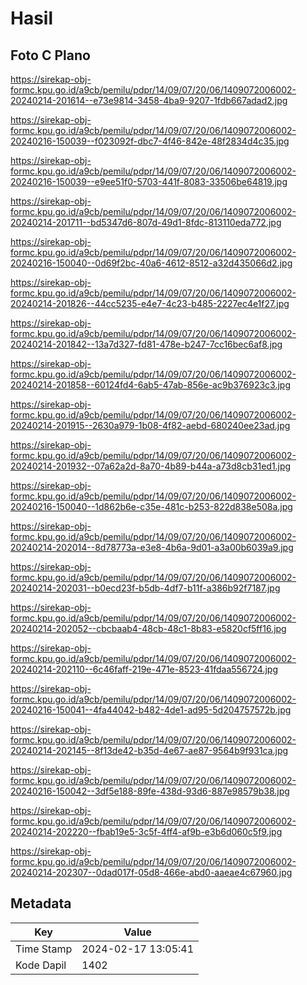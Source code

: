 # Hasil

## Foto C Plano

https://sirekap-obj-formc.kpu.go.id/a9cb/pemilu/pdpr/14/09/07/20/06/1409072006002-20240214-201614--e73e9814-3458-4ba9-9207-1fdb667adad2.jpg

https://sirekap-obj-formc.kpu.go.id/a9cb/pemilu/pdpr/14/09/07/20/06/1409072006002-20240216-150039--f023092f-dbc7-4f46-842e-48f2834d4c35.jpg

https://sirekap-obj-formc.kpu.go.id/a9cb/pemilu/pdpr/14/09/07/20/06/1409072006002-20240216-150039--e9ee51f0-5703-441f-8083-33506be64819.jpg

https://sirekap-obj-formc.kpu.go.id/a9cb/pemilu/pdpr/14/09/07/20/06/1409072006002-20240214-201711--bd5347d6-807d-49d1-8fdc-813110eda772.jpg

https://sirekap-obj-formc.kpu.go.id/a9cb/pemilu/pdpr/14/09/07/20/06/1409072006002-20240216-150040--0d69f2bc-40a6-4612-8512-a32d435066d2.jpg

https://sirekap-obj-formc.kpu.go.id/a9cb/pemilu/pdpr/14/09/07/20/06/1409072006002-20240214-201826--44cc5235-e4e7-4c23-b485-2227ec4e1f27.jpg

https://sirekap-obj-formc.kpu.go.id/a9cb/pemilu/pdpr/14/09/07/20/06/1409072006002-20240214-201842--13a7d327-fd81-478e-b247-7cc16bec6af8.jpg

https://sirekap-obj-formc.kpu.go.id/a9cb/pemilu/pdpr/14/09/07/20/06/1409072006002-20240214-201858--60124fd4-6ab5-47ab-856e-ac9b376923c3.jpg

https://sirekap-obj-formc.kpu.go.id/a9cb/pemilu/pdpr/14/09/07/20/06/1409072006002-20240214-201915--2630a979-1b08-4f82-aebd-680240ee23ad.jpg

https://sirekap-obj-formc.kpu.go.id/a9cb/pemilu/pdpr/14/09/07/20/06/1409072006002-20240214-201932--07a62a2d-8a70-4b89-b44a-a73d8cb31ed1.jpg

https://sirekap-obj-formc.kpu.go.id/a9cb/pemilu/pdpr/14/09/07/20/06/1409072006002-20240216-150040--1d862b6e-c35e-481c-b253-822d838e508a.jpg

https://sirekap-obj-formc.kpu.go.id/a9cb/pemilu/pdpr/14/09/07/20/06/1409072006002-20240214-202014--8d78773a-e3e8-4b6a-9d01-a3a00b6039a9.jpg

https://sirekap-obj-formc.kpu.go.id/a9cb/pemilu/pdpr/14/09/07/20/06/1409072006002-20240214-202031--b0ecd23f-b5db-4df7-b11f-a386b92f7187.jpg

https://sirekap-obj-formc.kpu.go.id/a9cb/pemilu/pdpr/14/09/07/20/06/1409072006002-20240214-202052--cbcbaab4-48cb-48c1-8b83-e5820cf5ff16.jpg

https://sirekap-obj-formc.kpu.go.id/a9cb/pemilu/pdpr/14/09/07/20/06/1409072006002-20240214-202110--6c46faff-219e-471e-8523-41fdaa556724.jpg

https://sirekap-obj-formc.kpu.go.id/a9cb/pemilu/pdpr/14/09/07/20/06/1409072006002-20240216-150041--4fa44042-b482-4de1-ad95-5d204757572b.jpg

https://sirekap-obj-formc.kpu.go.id/a9cb/pemilu/pdpr/14/09/07/20/06/1409072006002-20240214-202145--8f13de42-b35d-4e67-ae87-9564b9f931ca.jpg

https://sirekap-obj-formc.kpu.go.id/a9cb/pemilu/pdpr/14/09/07/20/06/1409072006002-20240216-150042--3df5e188-89fe-438d-93d6-887e98579b38.jpg

https://sirekap-obj-formc.kpu.go.id/a9cb/pemilu/pdpr/14/09/07/20/06/1409072006002-20240214-202220--fbab19e5-3c5f-4ff4-af9b-e3b6d060c5f9.jpg

https://sirekap-obj-formc.kpu.go.id/a9cb/pemilu/pdpr/14/09/07/20/06/1409072006002-20240214-202307--0dad017f-05d8-466e-abd0-aaeae4c67960.jpg


## Metadata

| Key        | Value               |
| ---------- | ------------------- |
| Time Stamp | 2024-02-17 13:05:41 |
| Kode Dapil | 1402                |



